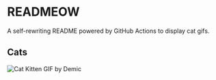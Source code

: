 # READMEOW

A self-rewriting README powered by GitHub Actions to display cat gifs.

## Cats

![Cat Kitten GIF by Demic](https://media2.giphy.com/media/v1.Y2lkPTlhY2QwMmRhdzdsMWtsaXo1bzE2czdudm9ybHltNXE1MW5ldWJ1N3pmcWpod3djcCZlcD12MV9naWZzX3NlYXJjaCZjdD1n/3oriO0OEd9QIDdllqo/200.gif)
